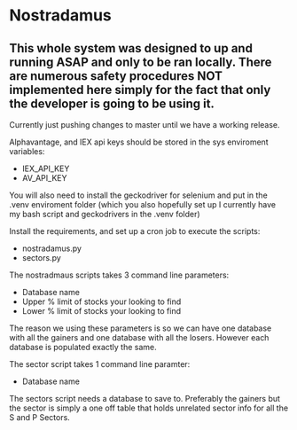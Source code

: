 # Nostradamus

## This whole system was designed to up and running ASAP and only to be ran locally. There are numerous safety procedures NOT implemented here simply for the fact that only the developer is going to be using it. 

Currently just pushing changes to master until we have a working release. 

Alphavantage, and IEX api keys should be stored in the sys enviroment variables:
- IEX_API_KEY
- AV_API_KEY

You will also need to install the geckodriver for selenium and put in the .venv enviroment folder (which you also hopefully set up I currently have my bash script and geckodrivers in the .venv folder)

Install the requirements, and set up a cron job to execute the scripts:
- nostradamus.py
- sectors.py


The nostradmaus scripts takes 3 command line parameters:
- Database name
- Upper % limit of stocks your looking to find
- Lower % limit of stocks your looking to find

The reason we using these parameters is so we can have one database with all the gainers and one database with all the losers. However each database is populated exactly the same.

The sector script takes 1 command line paramter:
- Database name

The sectors script needs a database to save to. Preferably the gainers but the sector is simply a one off table that holds unrelated sector info for all the S and P Sectors.
